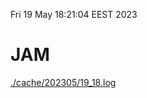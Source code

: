 Fri 19 May 18:21:04 EEST 2023
# JAM
<a href='./cache/202305/19_18.log'>./cache/202305/19_18.log</a>
